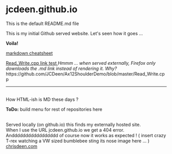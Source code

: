 # jcdeen.github.io

This is the default README.md file <br />

This is my initial Github served website.
Let's seen how it goes ...

<b>Voila!</b>

<a href="markdown-cheat-sheet.md">markdown cheatsheet</a>

<a href="https://jcdeen.github.com/Ax12ShoulderDemo/blob/master/Read_Write.cpp"> 
  Read_Write.cpp link test
</a> <i>Hmmm ... when served externally, Firefox only downloads the .md link instead of rendering it. Why?</i>

<br />
https://github.com/JCDeen/Ax12ShoulderDemo/blob/master/Read_Write.cpp
<hr />
<br />
How HTML-ish is MD these days ?<br />

<b>ToDo:</b>  build menu for rest of repositories here

<br />Served locally (on github.io) this finds my externally hosted site.<br />
When I use the URL jcdeen.github.io we get a 404 error.<br />
Anddddddddddddddddd of course now it works as expected ! ( insert crazy T-rex watching a VW sized bumblebee sting its nose image here ... )<br />
<a href="http://www.chrisdeen.com">chrisdeen.com</a>
